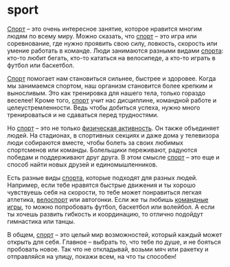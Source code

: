 # sport

[Спорт](./sport.md) – это очень интересное занятие, которое нравится многим людям по всему миру. Можно сказать, что [спорт](./sport.md) – это игра или соревнование, где нужно проявить свою силу, ловкость, скорость или умение работать в команде. Люди занимаются разными видами [спорта](./sport.md): кто-то любит бегать, кто-то кататься на велосипеде, а кто-то играть в футбол или баскетбол.

[Спорт](./sport.md) помогает нам становиться сильнее, быстрее и здоровее. Когда мы занимаемся спортом, наш организм становится более крепким и выносливым. Это как тренировка для нашего тела, только гораздо веселее! Кроме того, [спорт](./sport.md) учит нас дисциплине, командной работе и целеустремленности. Ведь чтобы добиться успеха, нужно много тренироваться и не сдаваться перед трудностями.

Но [спорт](./sport.md) – это не только [физическая активность](./physical_activity.md). Он также объединяет людей. На стадионах, в спортивных секциях и даже дома у телевизора люди собираются вместе, чтобы болеть за своих любимых спортсменов или команды. Болельщики переживают, радуются победам и поддерживают друг друга. В этом смысле [спорт](./sport.md) – это еще и способ найти новых друзей и единомышленников.

Есть разные виды [спорта](./sport.md), которые подходят для разных людей. Например, если тебе нравятся быстрые движения и ты хорошо чувствуешь себя на скорости, то тебе может понравиться легкая атлетика, [велоспорт](./cycling.md) или автогонки. Если же ты любишь [командные игры](./ball_game.md), то можно попробовать футбол, баскетбол или волейбол. А если ты хочешь развить гибкость и координацию, то отлично подойдут гимнастика или танцы.

В общем, [спорт](./sport.md) – это целый мир возможностей, который каждый может открыть для себя. Главное – выбрать то, что тебе по душе, и не бояться пробовать новое. Так что не откладывай, возьми мяч или ракетку и отправляйся на улицу, покажи всем, на что ты способен!